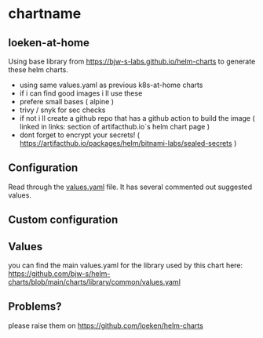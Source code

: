 # chartname

## loeken-at-home

Using base library from https://bjw-s-labs.github.io/helm-charts to generate these helm charts.
- using same values.yaml as previous k8s-at-home charts
- if i can find good images i ll use these
- prefere small bases ( alpine )
- trivy / snyk for sec checks
- if not i ll create a github repo that has a github action to build the image ( linked in links: section of artifacthub.io`s helm chart page )
- dont forget to encrypt your secrets! ( https://artifacthub.io/packages/helm/bitnami-labs/sealed-secrets )


## Configuration

Read through the [values.yaml](./values.yaml) file. It has several commented out suggested values.

## Custom configuration


## Values

you can find the main values.yaml for the library used by this chart here: https://github.com/bjw-s/helm-charts/blob/main/charts/library/common/values.yaml

## Problems?

please raise them on https://github.com/loeken/helm-charts